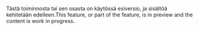 <span data-ttu-id="35ff2-101">Tästä toiminnosta tai sen osasta on käytössä esiversio, ja sisältöä kehitetään edelleen.</span><span class="sxs-lookup"><span data-stu-id="35ff2-101">This feature, or part of the feature, is in preview and the content is work in progress.</span></span>